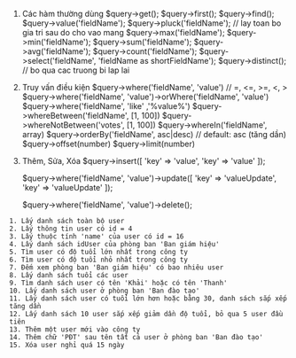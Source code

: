 1. Các hàm thường dùng
    $query->get();
    $query->first(); 
    $query->find();
    $query->value('fieldName');
    $query->pluck('fieldName'); // lay toan bo gia tri sau do cho vao mang
    $query->max('fieldName');
    $query->min('fieldName');
    $query->sum('fieldName');
    $query->avg('fieldName');
    $query->count('fieldName');
    $query->select('fieldName', 'fieldName as shortFieldName');
    $query->distinct(); // bo qua cac truong bi lap lai


2. Truy vấn điều kiện
    $query->where('fieldName', 'value')  // =, <=, >=, <, >
    $query->where('fieldName', 'value')->orWhere('fieldName', 'value')
    $query->where('fieldName', 'like' ,'%value%')
    $query->whereBetween('fieldName', [1, 100])
    $query->whereNotBetween('votes', [1, 100])
    $query->whereIn('fieldName', array)
    $query->orderBy('fieldName', asc|desc)  // default: asc (tăng dần)
    $query->offset(number)
    $query->limit(number)

3. Thêm, Sửa, Xóa
    $query->insert([
        'key' => 'value', 
        'key' => 'value'
    ]);

    $query->where('fieldName', 'value')->update([
        'key' => 'valueUpdate', 
        'key' => 'valueUpdate'
    ]);


    $query->where('fieldName', 'value')->delete();


<!-- Bài tập: -->
    1. Lấy danh sách toàn bộ user
    2. Lấy thông tin user có id = 4 
    3. Lấy thuộc tính 'name' của user có id = 16
    4. Lấy danh sách idUser của phòng ban 'Ban giám hiệu'
    5. Tìm user có độ tuổi lớn nhất trong công ty 
    6. Tìm user có độ tuổi nhỏ nhất trong công ty
    7. Đếm xem phòng ban 'Ban giám hiệu' có bao nhiêu user 
    8. Lấy danh sách tuổi các user 
    9. Tìm danh sách user có tên 'Khải' hoặc có tên 'Thanh'
    10. Lấy danh sách user ở phòng ban 'Ban đào tạo'
    11. Lấy danh sách user có tuổi lớn hơn hoặc bằng 30, danh sách sắp xếp tăng dần
    12. Lấy danh sách 10 user sắp xếp giảm dần độ tuổi, bỏ qua 5 user đầu tiên
    13. Thêm một user mới vào công ty
    14. Thêm chữ 'PĐT' sau tên tất cả user ở phòng ban 'Ban đào tạo' 
    15. Xóa user nghỉ quá 15 ngày

